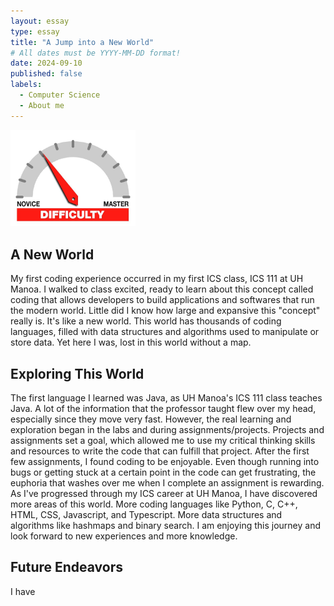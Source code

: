 ```yaml
---
layout: essay
type: essay
title: "A Jump into a New World"
# All dates must be YYYY-MM-DD format!
date: 2024-09-10
published: false
labels:
  - Computer Science
  - About me
---
```


<img width="200px" class="rounded float-start pe-4" src="../img/difficulty/degree_difficulty.jpg">

## A New World

My first coding experience occurred in my first ICS class, ICS 111 at UH Manoa. I walked to class excited, ready to learn about this concept called coding that allows developers to build applications and softwares that run the modern world. Little did I know how large and expansive this "concept" really is. It's like a new world. This world has thousands of coding languages, filled with data structures and algorithms used to manipulate or store data. Yet here I was, lost in this world without a map. 

## Exploring This World

The first language I learned was Java, as UH Manoa's ICS 111 class teaches Java. A lot of the information that the professor taught flew over my head, especially since they move very fast. However, the real learning and exploration began in the labs and during assignments/projects. Projects and assignments set a goal, which allowed me to use my critical thinking skills and resources to write the code that can fulfill that project. After the first few assignments, I found coding to be enjoyable. Even though running into bugs or getting stuck at a certain point in the code can get frustrating, the euphoria that washes over me when I complete an assignment is rewarding. As I've progressed through my ICS career at UH Manoa, I have discovered more areas of this world. More coding languages like Python, C, C++, HTML, CSS, Javascript, and Typescript. More data structures and algorithms like hashmaps and binary search. I am enjoying this journey and look forward to new experiences and more knowledge. 

## Future Endeavors 

I have 
